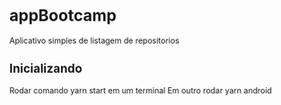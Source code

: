# appBootcamp

Aplicativo simples de listagem de repositorios 

## Inicializando 
Rodar comando yarn start em um terminal
Em outro rodar yarn android 